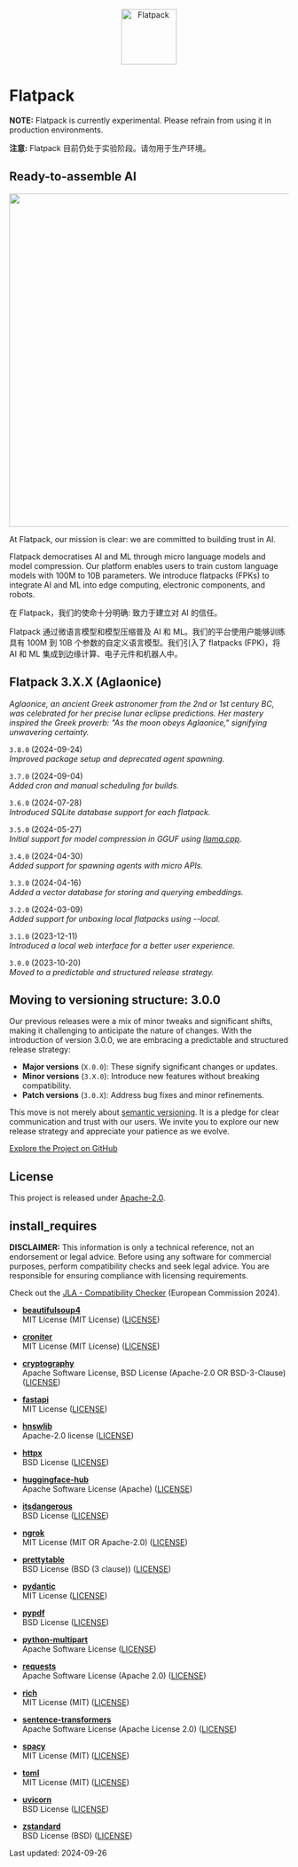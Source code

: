 <p align="center">
  <img src="https://romlin.com/wp-content/uploads/2023/05/flatpack_ai_logo.svg" width="100" height="100" alt="Flatpack">
</p>

# Flatpack

**NOTE:** Flatpack is currently experimental. Please refrain from using it in production environments.

**注意:** Flatpack 目前仍处于实验阶段。请勿用于生产环境。

## Ready-to-assemble AI

<p align="center">
  <img src="https://fpk.ai/assets/demo.svg" width="600">
</p>

At Flatpack, our mission is clear: we are committed to building trust in AI.

Flatpack democratises AI and ML through micro language models and model compression. Our platform enables users to train
custom language models with 100M to 10B parameters. We introduce flatpacks (FPKs) to integrate AI and ML into edge
computing, electronic components, and robots.

在 Flatpack，我们的使命十分明确: 致力于建立对 AI 的信任。

Flatpack 通过微语言模型和模型压缩普及 AI 和 ML。我们的平台使用户能够训练具有 100M 到 10B 个参数的自定义语言模型。我们引入了 flatpacks (FPK)，将 AI 和 ML 集成到边缘计算、电子元件和机器人中。

## Flatpack 3.X.X (Aglaonice)

*Aglaonice, an ancient Greek astronomer from the 2nd or 1st century BC, was celebrated for her precise lunar eclipse
predictions. Her mastery inspired the Greek proverb: "As the moon obeys Aglaonice," signifying unwavering certainty.*

`3.8.0` (2024-09-24)\
*Improved package setup and deprecated agent spawning.*

`3.7.0` (2024-09-04)\
*Added cron and manual scheduling for builds.*

`3.6.0` (2024-07-28)\
*Introduced SQLite database support for each flatpack.*

`3.5.0` (2024-05-27)\
*Initial support for model compression in GGUF using [llama.cpp](https://github.com/ggerganov/llama.cpp).*

`3.4.0` (2024-04-30)\
*Added support for spawning agents with micro APIs.*

`3.3.0` (2024-04-16)\
*Added a vector database for storing and querying embeddings.*

`3.2.0` (2024-03-09)\
*Added support for unboxing local flatpacks using --local.*

`3.1.0` (2023-12-11)\
*Introduced a local web interface for a better user experience.*

`3.0.0` (2023-10-20)\
*Moved to a predictable and structured release strategy.*

## Moving to versioning structure: 3.0.0

Our previous releases were a mix of minor tweaks and significant shifts, making it challenging to anticipate the nature
of changes. With the introduction of version 3.0.0, we are embracing a predictable and structured release strategy:

- **Major versions** (`X.0.0`): These signify significant changes or updates.
- **Minor versions** (`3.X.0`): Introduce new features without breaking compatibility.
- **Patch versions** (`3.0.X`): Address bug fixes and minor refinements.

This move is not merely about [semantic versioning](https://semver.org/). It is a pledge for clear communication and
trust with our users. We invite you to explore our new release strategy and appreciate your patience as we evolve.

[Explore the Project on GitHub](https://github.com/RomlinGroup/Flatpack)

## License

This project is released under [Apache-2.0](https://github.com/RomlinGroup/Flatpack/blob/main/LICENSE).

## install_requires

**DISCLAIMER:** This information is only a technical reference, not an endorsement or legal advice. Before using any software for commercial purposes, perform compatibility checks and seek legal advice. You are responsible for ensuring compliance with licensing requirements.

Check out the [JLA - Compatibility Checker](https://joinup.ec.europa.eu/collection/eupl/solution/joinup-licensing-assistant/jla-compatibility-checker) (European Commission 2024).

- **[beautifulsoup4](https://pypi.org/project/beautifulsoup4/)**\
  MIT License (MIT License) ([LICENSE](https://pypi.org/project/beautifulsoup4/))

- **[croniter](https://pypi.org/project/croniter/)**\
  MIT License (MIT License) ([LICENSE](https://github.com/kiorky/croniter/blob/master/LICENSE))

- **[cryptography](https://pypi.org/project/cryptography/)**\
  Apache Software License, BSD License (Apache-2.0 OR BSD-3-Clause) ([LICENSE](https://github.com/pyca/cryptography/blob/main/LICENSE))

- **[fastapi](https://pypi.org/project/fastapi/)**\
  MIT License ([LICENSE](https://github.com/tiangolo/fastapi/blob/master/LICENSE))

- **[hnswlib](https://pypi.org/project/hnswlib/)**\
  Apache-2.0 license ([LICENSE](https://github.com/nmslib/hnswlib/blob/master/LICENSE))

- **[httpx](https://pypi.org/project/httpx/)**\
  BSD License ([LICENSE](https://github.com/encode/httpx/blob/master/LICENSE.md))

- **[huggingface-hub](https://pypi.org/project/huggingface-hub/)**\
  Apache Software License (Apache) ([LICENSE](https://github.com/huggingface/huggingface_hub/blob/main/LICENSE))

- **[itsdangerous](https://pypi.org/project/itsdangerous/)**\
  BSD License ([LICENSE](https://github.com/pallets/itsdangerous/blob/main/LICENSE.txt))

- **[ngrok](https://pypi.org/project/ngrok/)**\
  MIT License (MIT OR Apache-2.0) ([LICENSE](https://github.com/ngrok/ngrok-python/blob/main/LICENSE-APACHE))

- **[prettytable](https://pypi.org/project/prettytable/)**\
  BSD License (BSD (3 clause)) ([LICENSE](https://github.com/jazzband/prettytable/blob/main/LICENSE))

- **[pydantic](https://pypi.org/project/pydantic/)**\
  MIT License ([LICENSE](https://github.com/pydantic/pydantic/blob/main/LICENSE))

- **[pypdf](https://pypi.org/project/pypdf/)**\
  BSD License ([LICENSE](https://github.com/py-pdf/pypdf/blob/main/LICENSE))

- **[python-multipart](https://pypi.org/project/python-multipart/)**\
  Apache Software License ([LICENSE](https://github.com/Kludex/python-multipart/blob/master/LICENSE.txt))

- **[requests](https://pypi.org/project/requests/)**\
  Apache Software License (Apache 2.0) ([LICENSE](https://github.com/psf/requests/blob/main/LICENSE))

- **[rich](https://pypi.org/project/rich/)**\
  MIT License (MIT) ([LICENSE](https://github.com/Textualize/rich/blob/master/LICENSE))

- **[sentence-transformers](https://pypi.org/project/sentence-transformers/)**\
  Apache Software License (Apache License 2.0) ([LICENSE](https://github.com/UKPLab/sentence-transformers/blob/master/LICENSE))

- **[spacy](https://pypi.org/project/spacy/)**\
  MIT License (MIT) ([LICENSE](https://github.com/explosion/spaCy/blob/master/LICENSE))

- **[toml](https://pypi.org/project/toml/)**\
  MIT License (MIT) ([LICENSE](https://github.com/uiri/toml/blob/master/LICENSE))

- **[uvicorn](https://pypi.org/project/uvicorn/)**\
  BSD License ([LICENSE](https://github.com/encode/uvicorn/blob/master/LICENSE.md))

- **[zstandard](https://pypi.org/project/zstandard/)**\
  BSD License (BSD) ([LICENSE](https://github.com/indygreg/python-zstandard/blob/main/LICENSE))

Last updated: 2024-09-26